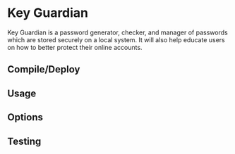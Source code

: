 # Key Guardian

Key Guardian is a password generator, checker, and manager of passwords which are stored securely on a local system. It will also help educate users on how to better protect their online accounts.

## Compile/Deploy

## Usage

## Options

## Testing

